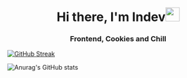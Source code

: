 <h1 align="center">Hi there, I'm Indev<img src="https://github.com/blackcater/blackcater/raw/main/images/Hi.gif" height="32"/></h1>
<h3 align="center">Frontend, Cookies and Chill</h3>

<a  href="https://git.io/streak-stats"><img src="https://streak-stats.demolab.com?user=nurgal1ev&theme=tokyonight" alt="GitHub Streak" /></a>

![Anurag's GitHub stats](https://github-readme-stats.vercel.app/api?username=nurgal1ev&show_icons=true&theme=tokyonight)

